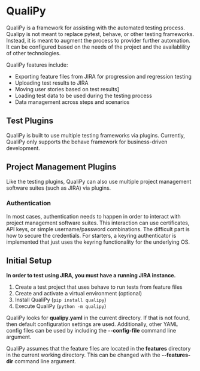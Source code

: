 # QualiPy
QualiPy is a framework for assisting with the automated testing process.  Qualipy is not meant to replace pytest, behave, or other testing frameworks.  Instead, it is meant to augment the process to provider further automation.  It can be configured based on the needs of the project and the availablility of other technologies.

QualiPy features include:
- Exporting feature files from JIRA for progression and regression testing
- Uploading test results to JIRA
- Moving user stories based on test results]
- Loading test data to be used during the testing process
- Data management across steps and scenarios

## Test Plugins
QualiPy is built to use multiple testing frameworks via plugins.  Currently, QualiPy only supports the behave framework for business-driven development.

## Project Management Plugins
Like the testing plugins, QualiPy can also use multiple project management software suites (such as JIRA) via plugins.

### Authentication
In most cases, authentication needs to happen in order to interact with project management software suites.  This interaction can use certificates, API keys, or simple username/password combinations.  The difficult part is how to secure the credentials.  For starters, a keyring authenticator is implemented that just uses the keyring functionality for the underlying OS.

## Initial Setup
**In order to test using JIRA, you must have a running JIRA instance.**
1. Create a test project that uses behave to run tests from feature files
1. Create and activate a virtual environment (optional)
1. Install QualiPy (`pip install qualipy`)
1. Execute QualiPy (`python -m qualipy`)

QualiPy looks for **qualipy.yaml** in the current directory.  If that is not found, then default configuration settings are used.  Additionally, other YAML config files can be used by including the **--config-file** command line argument. 

QualiPy assumes that the feature files are located in the **features** directory in the current working directory.  This can be changed with the **--features-dir** command line argument.